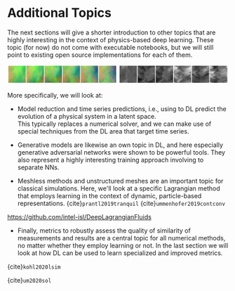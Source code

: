 Additional Topics
=======================

The next sections will give a shorter introduction to other topics that are highly 
interesting in the context of physics-based deep learning. These topic (for now) do
not come with executable notebooks, but we will still point to existing open source 
implementations for each of them.

![Divider](resources/divider4.jpg)

More specifically, we will look at:

* Model reduction and time series predictions, i.e., using to DL predict the evolution of a physical system in a latent space.	
  This typically replaces a numerical solver, and we can make use of special techniques from the DL area that target time series.

* Generative models are likewise an own topic in DL, and here especially generative adversarial networks were shown to be powerful tools. They also represent a highly interesting training approach involving to separate NNs.

* Meshless methods and unstructured meshes are an important topic for classical simulations. Here, we'll look at a specific Lagrangian method that employs learning in the context of dynamic, particle-based representations.
{cite}`prantl2019tranquil`
{cite}`ummenhofer2019contconv`

https://github.com/intel-isl/DeepLagrangianFluids

* Finally, metrics to robustly assess the quality of similarity of measurements and results are a central topic for all numerical methods, no matter whether they employ learning or not. In the last section we will look at how DL can be used to learn specialized and improved metrics.

{cite}`kohl2020lsim`

{cite}`um2020sol`

